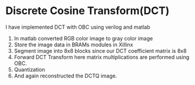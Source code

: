 # Discrete Cosine Transform(DCT)
I have implemented DCT with OBC using verilog and matlab
1) In matlab converted RGB color image to gray color image
2) Store the image data in BRAMs modules in Xillinx
3) Segment image into 8x8 blocks since our DCT coefficient matrix is 8x8
4) Forward DCT Transform here matrix multiplications are performed using OBC.
5) Quantization
6) And again reconstructed the DCTQ image.


